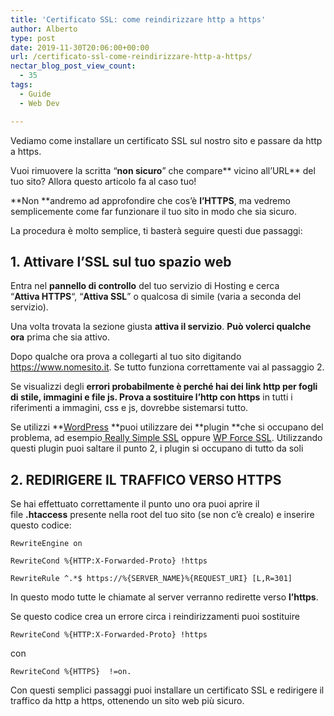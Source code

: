 ```yaml
---
title: 'Certificato SSL: come reindirizzare http a https'
author: Alberto
type: post
date: 2019-11-30T20:06:00+00:00
url: /certificato-ssl-come-reindirizzare-http-a-https/
nectar_blog_post_view_count:
  - 35
tags:
  - Guide
  - Web Dev

---
```

Vediamo come installare un certificato SSL sul nostro sito e passare da http a https.

Vuoi rimuovere la scritta “**non sicuro**” che compare** vicino all’URL** del tuo sito? Allora questo articolo fa al caso tuo!

**Non **andremo ad approfondire che cos’è **l’HTTPS**, ma vedremo semplicemente come far funzionare il tuo sito in modo che sia sicuro.

La procedura è molto semplice, ti basterà seguire questi due passaggi:

## 1. Attivare l’SSL sul tuo spazio web

Entra nel **pannello di controllo** del tuo servizio di Hosting e cerca “**Attiva HTTPS**“, “**Attiva SSL**” o qualcosa di simile (varia a seconda del servizio).

Una volta trovata la sezione giusta **attiva il servizio**. **Può volerci qualche ora** prima che sia attivo.

Dopo qualche ora prova a collegarti al tuo sito digitando https://www.nomesito.it. Se tutto funziona correttamente vai al passaggio 2.

Se visualizzi degli **errori **probabilmente è perché hai dei link http per fogli di stile, immagini e file js. Prova a** sostituire l’http con https** in tutti i riferimenti a immagini, css e js, dovrebbe sistemarsi tutto.

Se utilizzi **[WordPress][1] **puoi utilizzare dei **plugin **che si occupano del problema, ad esempio<a href="https://it.wordpress.org/plugins/really-simple-ssl/" rel="noreferrer noopener" target="_blank"> Really Simple SSL</a> oppure <a href="https://it.wordpress.org/plugins/wp-force-ssl/" rel="noreferrer noopener" target="_blank">WP Force SSL</a>. Utilizzando questi plugin puoi saltare il punto 2, i plugin si occupano di tutto da soli

## 2. REDIRIGERE IL TRAFFICO VERSO HTTPS

Se hai effettuato correttamente il punto uno ora puoi aprire il file **.htaccess** presente nella root del tuo sito (se non c’è crealo) e inserire questo codice:

<pre class="wp-block-code"><code>RewriteEngine on

RewriteCond %{HTTP:X-Forwarded-Proto} !https

RewriteRule ^.*$ https://%{SERVER_NAME}%{REQUEST_URI} [L,R=301]</code></pre>

In questo modo tutte le chiamate al server verranno redirette verso **l’https**.

Se questo codice crea un errore circa i reindirizzamenti puoi sostituire 

<pre class="wp-block-code"><code>RewriteCond %{HTTP:X-Forwarded-Proto} !https</code></pre>

con

<pre class="wp-block-code"><code>RewriteCond %{HTTPS}  !=on.</code></pre>

Con questi semplici passaggi puoi installare un certificato SSL e redirigere il traffico da http a https, ottenendo un sito web più sicuro.

 [1]: /come-installare-e-personalizzare-un-tema-wordpress-2/